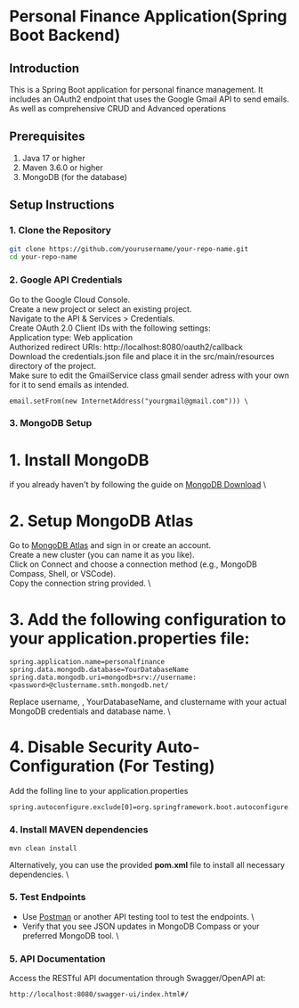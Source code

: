 
# Personal Finance Application(Spring Boot Backend)

## Introduction
This is a Spring Boot application for personal finance management. It includes an OAuth2 endpoint that uses the Google Gmail API to send emails. As well as comprehensive CRUD and Advanced operations


## Prerequisites
1. Java 17 or higher
2. Maven 3.6.0 or higher
3. MongoDB (for the database)

## Setup Instructions

### 1. Clone the Repository
```sh
git clone https://github.com/yourusername/your-repo-name.git
cd your-repo-name
```

### 2. Google API Credentials
Go to the Google Cloud Console. \
Create a new project or select an existing project. \
Navigate to the API & Services > Credentials. \
Create OAuth 2.0 Client IDs with the following settings: \
Application type: Web application \
Authorized redirect URIs: http://localhost:8080/oauth2/callback \
Download the credentials.json file and place it in the src/main/resources directory of the project. \
Make sure to edit the GmailService class gmail sender adress with your own for it to send emails as intended. 
```
email.setFrom(new InternetAddress("yourgmail@gmail.com"))) \
```

### 3. MongoDB Setup
# 1. Install MongoDB 
if you already haven't by following the guide on [MongoDB Download](https://www.mongodb.com/try/download/community) \ 
# 2. Setup MongoDB Atlas
Go to [MongoDB Atlas](https://www.mongodb.com/atlas) and sign in or create an account. \
Create a new cluster (you can name it as you like). \
Click on Connect and choose a connection method (e.g., MongoDB Compass, Shell, or VSCode). \
Copy the connection string provided. \
# 3. Add the following configuration to your application.properties file: 
```
spring.application.name=personalfinance
spring.data.mongodb.database=YourDatabaseName
spring.data.mongodb.uri=mongodb+srv://username:<password>@clustername.smth.mongodb.net/
```
Replace username, <password>, YourDatabaseName, and clustername with your actual MongoDB credentials and database name. \

# 4. Disable Security Auto-Configuration (For Testing)
Add the folling line to your application.properties
```
spring.autoconfigure.exclude[0]=org.springframework.boot.autoconfigure.security.servlet.SecurityAutoConfiguration
```


### 4. Install MAVEN dependencies
```
mvn clean install
```
Alternatively, you can use the provided **pom.xml** file to install all necessary dependencies. \

### 5. Test Endpoints
- Use [Postman](https://www.postman.com/) or another API testing tool to test the endpoints. \
- Verify that you see JSON updates in MongoDB Compass or your preferred MongoDB tool. \

### 5. API Documentation
Access the RESTful API documentation through Swagger/OpenAPI at:
```
http://localhost:8080/swagger-ui/index.html#/ 
```





